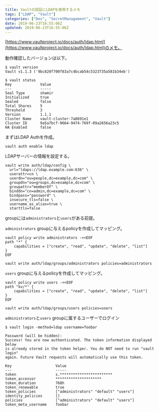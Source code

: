 ```yaml
---
title: Vaultの認証にLDAPを使用するメモ
tags: ["LDAP", "Vault"]
categories: ["Dev", "SecretManagement", "Vault"]
date: 2019-06-23T16:55:06Z
updated: 2019-06-23T16:55:06Z
---
```


[https://www.vaultproject.io/docs/auth/ldap.html](https://www.vaultproject.io/docs/auth/ldap.html)のメモ。

動作確認したバージョンは以下。

```
$ vault version
Vault v1.1.3 ('9bc820f700f83a7c4bcab54c5323735a581b34eb')

$ vault status
Key             Value
---             -----
Seal Type       shamir
Initialized     true
Sealed          false
Total Shares    5
Threshold       3
Version         1.1.1
Cluster Name    vault-cluster-7a8691e1
Cluster ID      9a5a7bcf-9664-9474-769f-09a2656a23c5
HA Enabled      false
```

まずはLDAP Authを作成。

```
vault auth enable ldap
```

LDAPサーバーの情報を設定する。

```
vault write auth/ldap/config \
  url="ldaps://ldap.example.com:636" \
  userattr=cn \
  userdn="ou=people,dc=example,dc=com" \
  groupdn="ou=groups,dc=example,dc=com" \
  groupattr="memberOf" \
  binddn="cn=admin,dc=example,dc=com" \
  bindpass="password" \
  insecure_tls=false \
  username_as_alias=true \
  starttls=false
```

groupには`administrators`と`users`がある前提。

`administrators` groupに与えるpolicyを作成してマッピング。

```
vault policy write administrators -<<EOF
path "*" {
    capabilities = ["create", "read", "update", "delete", "list"]
}
EOF

vault write auth/ldap/groups/administrators policies=administrators
```

`users` groupに与えるpolicyを作成してマッピング。

```
vault policy write users -<<EOF
path "kv/*" {
    capabilities = ["create", "read", "update", "delete", "list"]
}
EOF

vault write auth/ldap/groups/users policies=users
```

`administrators`と`users` groupに属するユーザーでログイン

```
$ vault login -method=ldap username=foobar

Password (will be hidden): 
Success! You are now authenticated. The token information displayed below
is already stored in the token helper. You do NOT need to run "vault login"
again. Future Vault requests will automatically use this token.

Key                    Value
---                    -----
token                  s.************************
token_accessor         *********************
token_duration         768h
token_renewable        true
token_policies         ["administrators" "default" "users"]
identity_policies      []
policies               ["administrators" "default" "users"]
token_meta_username    foobar
```
